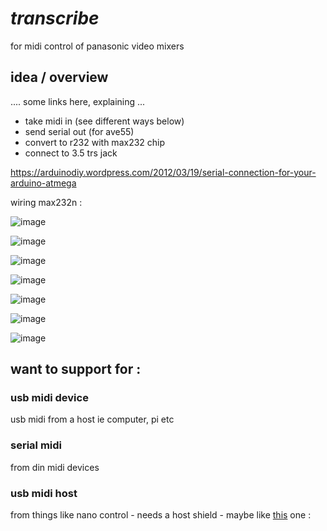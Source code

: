 # _transcribe_
for midi control of panasonic video mixers

## idea / overview

.... some links here, explaining ...

- take midi in (see different ways below)
- send serial out (for ave55)
- convert to r232 with max232 chip
- connect to 3.5 trs jack

https://arduinodiy.wordpress.com/2012/03/19/serial-connection-for-your-arduino-atmega

wiring max232n : 

![image](https://user-images.githubusercontent.com/12017938/71270713-8d1d0080-2352-11ea-840d-7a46f05c743f.png)

![image](https://user-images.githubusercontent.com/12017938/71270767-ade55600-2352-11ea-8631-5f2e28ae7bb4.png)

![image](https://user-images.githubusercontent.com/12017938/71274322-665fc980-2354-11ea-928c-a6fc264001fb.png)

![image](https://user-images.githubusercontent.com/12017938/71272599-edf90880-2353-11ea-89b8-90c52024c4e5.png)

![image](https://user-images.githubusercontent.com/12017938/71275155-a030d000-2354-11ea-98e1-16ea6839eb72.png)

![image](https://user-images.githubusercontent.com/12017938/71272877-02d59c00-2354-11ea-83bd-ee6de3375d65.png)

![image](https://user-images.githubusercontent.com/12017938/71278010-b6d82680-2356-11ea-99df-124c4aaaf7f1.png)

## want to support for : 

### usb midi device

usb midi from a host ie computer, pi etc

### serial midi

from din midi devices

### usb midi host

from things like nano control - needs a host shield - maybe like [this](https://www.aliexpress.com/item/32942427334.html) one : 
